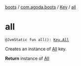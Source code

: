 [boots](../../index.md) / [com.agoda.boots](../index.md) / [Key](index.md) / [all](./all.md)

# all

`@JvmStatic fun all(): `[`Key.All`](-all/index.md)

Creates an instance of [All](-all/index.md) key.

**Return**
instance of [All](-all/index.md)

